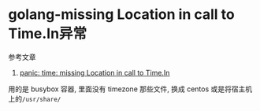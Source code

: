 # golang-missing Location in call to Time.In异常

参考文章

1. [panic: time: missing Location in call to Time.In](https://www.cnblogs.com/siaslfslovewp/p/11219470.html)

用的是 busybox 容器, 里面没有 timezone 那些文件, 换成 centos 或是将宿主机上的`/usr/share/`
